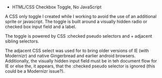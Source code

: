 * HTML/CSS Checkbox Toggle, No JavaScript

A CSS only toggle I created while I working to avoid the use of an additional sprite or javascript.
The toggle is built around a visually hidden radio or checked box input field and a label.

The toggle is powered by CSS :checked pseudo selectors and + adjacent sibling selectors.

The adjacent CSS select was used for to bring older versions of IE (with Modernizr) and native Gingerbread and earlier android browsers.  Additionally, the visually hidden input field must be in teh document flow for IE or else the, it appears, that the :checked pseudo selector is ignored (this could be a Modernizr issue?).